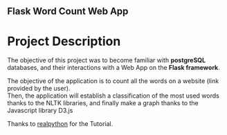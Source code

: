 ## Flask Word Count Web App

# Project Description

The objective of this project was to become familiar with **postgreSQL** databases, and their interactions with a Web App on the **Flask framework**.</br>

The objective of the application is to count all the words on a website (link provided by the user).</br> 
Then, the application will establish a classification of the most used words thanks to the NLTK libraries, and finally make a graph thanks to the Javascript library D3.js</br>


Thanks to [realpython](https://realpython.com/flask-by-example-part-2-postgres-sqlalchemy-and-alembic/) for the Tutorial.
